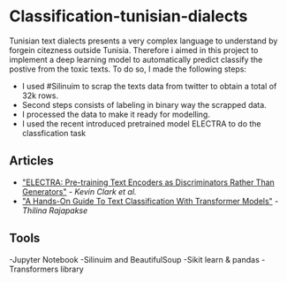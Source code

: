 # Classification-tunisian-dialects

Tunisian text dialects presents a very complex language to understand by forgein citezness outside Tunisia. Therefore i aimed in this project to implement a deep learning model to automatically predict classify the postive from the toxic texts.
To do so, I made the following steps:

- I used #Silinuim to scrap the texts data from twitter to obtain a total of 32k rows.
- Second steps consists of labeling in binary way the scrapped data.
- I processed the data to make it ready for modelling.
- I used the recent introduced pretrained model ELECTRA to do the classfication task

## Articles

- ["ELECTRA: Pre-training Text Encoders as Discriminators Rather Than Generators"](https://arxiv.org/abs/2003.10555) - *Kevin Clark et al.*
- ["A Hands-On Guide To Text Classification With Transformer Models"](https://towardsdatascience.com/what-you-should-have-on-your-data-scientist-resume-especially-in-the-pandemic-time-2bf15fbf8051) - *Thilina Rajapakse*

## Tools
-Jupyter Notebook
-Silinuim and BeautifulSoup
-Sikit learn & pandas
-Transformers library
